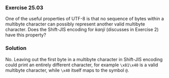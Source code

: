 ### Exercise 25.03

One of the useful properties of UTF-8 is that no sequence of bytes within a
multibyte character can possibly represent another valid multibyte character.
Does the Shift-JIS encoding for *kanji* (discusses in Exercise 2) have this
property?

### Solution

No. Leaving out the first byte in a multibyte character in Shift-JIS encoding
could print an entirely different character, for example `\x81\x40` is a valid
multibyte character, while `\x40` itself maps to the symbol `@`.
